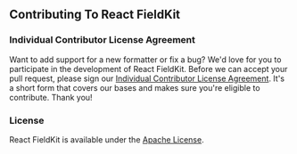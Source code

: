 ## Contributing To React FieldKit

### Individual Contributor License Agreement

Want to add support for a new formatter or fix a bug? We'd love for you to participate in the development of React FieldKit. Before we can accept your pull request, please sign our [Individual Contributor License Agreement][cla]. It's a short form that covers our bases and makes sure you're eligible to contribute. Thank you!

### License

React FieldKit is available under the [Apache License][license].

[cla]: https://spreadsheets.google.com/spreadsheet/viewform?formkey=dDViT2xzUHAwRkI3X3k5Z0lQM091OGc6MQ&ndplr=1
[license]: https://github.com/square/react-field-kit/blob/master/LICENSE

